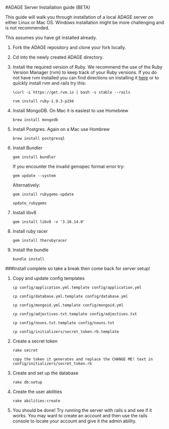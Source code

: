 #ADAGE Server Installation guide (BETA)

This guide will walk you through installation of a local ADAGE server on either Linux or Mac OS. Windows installation might be more challenging and is not recommended. 

This assumes you have git installed already.

1. Fork the ADAGE repository and clone your fork locally.
2. Cd into the newly created ADAGE directory. 
3. Install the required version of Ruby. We recommend the use of the Ruby Version Manager (rvm) to keep track of your Ruby versions. If you do not have rvm installed you can find directions on installing it [here](https://rvm.io/rvm/install) or to quickly install rvm and rails try this:
	
	```\curl -L https://get.rvm.io | bash -s stable --rails```

	```rvm install ruby-1.9.3-p194```

4. Install MongoDB. On Mac it is easiest to use Homebrew
	
	```brew install mongodb```
	
5. Install Postgres. Again on a Mac use Hombrew

	```brew install postgresql```

6. Install Bundler
	
	```gem install bundler```

	If you encounter the invalid gemspec format error try:
	
	```gem update --system```
	
	Alternatively:
	
	```gem install rubygems-update```
	
	```update_rubygems```

7. Install libv8 
	
	```gem install libv8 -v '3.16.14.0'```

8. Install ruby racer 

	```gem install therubyracer```

9. Install the bundle 

	```bundle install```

###Install complete so take a break then come back for server setup!

1. Copy and update config templates

	```cp config/application.yml.template config/application.yml```
	
	```cp config/database.yml.template config/database.yml```
	
	```cp config/mongoid.yml.template config/mongoid.yml```
	
	```cp config/adjectives.txt.template config/adjectives.txt```
	
	```cp config/nouns.txt.template config/nouns.txt```
	
	```cp config/initializers/secret_token.rb.template```
	
2. Create a secret token 

	```rake secret```
	
	```copy the token it generates and replace the CHANGE ME! text in config/initializers/secret_token.rb```
	
3. Create and set up the database 

	```rake db:setup```
4. Create the user abilities

	```rake abilities:create```
	

5. You should be done! Try running the server with rails s and see if it works. You may want to create an account and then use the rails console to locate your account and give it the admin ability.





